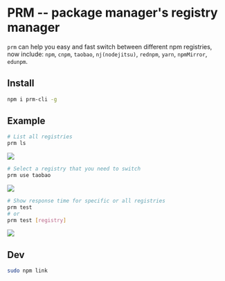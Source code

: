 # PRM -- package manager's registry manager

`prm` can help you easy and fast switch between different npm registries,
now include: `npm`, `cnpm`, `taobao`, `nj(nodejitsu)`, `rednpm`, `yarn`, `npmMirror`, `edunpm`.

## Install

```sh
npm i prm-cli -g
```

## Example

```sh
# List all registries
prm ls
```

![](https://assets.fedtop.com/picbed/202208291120504.png)

```sh
# Select a registry that you need to switch
prm use taobao
```

![](https://assets.fedtop.com/picbed/202208291122544.png)

```sh
# Show response time for specific or all registries
prm test
# or
prm test [registry]
```

![](https://assets.fedtop.com/picbed/202208291517751.png)

## Dev

```sh
sudo npm link
```
